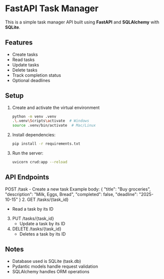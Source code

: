 # FastAPI Task Manager
This is a simple task manager API built using **FastAPI** and **SQLAlchemy** with **SQLite**.
## Features
- Create tasks  
- Read tasks  
- Update tasks 
- Delete tasks 
- Track completion status  
- Optional deadlines
## Setup
1. Create and activate the virtual environment
   ```bash
   python -m venv .venv
   .\.venv\Scripts\activate  # Windows
   source .venv/bin/activate  # Mac/Linux
   ``` 
2. Install dependencies:
   ```bash
   pip install -r requirements.txt
   ```
3. Run the server:
   ```bash
   uvicorn crud:app --reload
   ```
## API Endpoints
POST /task - Create a new task
   Example body:
   {
	"title": "Buy groceries",
  	"description": "Milk, Eggs, Bread",
  	"completed": false,
  	"deadline": "2025-10-15"
   }
2. GET /tasks/{task_id} 
   - Read a task by its ID
3. PUT /tasks/{task_id} 
   - Update a task by its ID
4. DELETE /tasks/{task_id}
   - Deletes a task by its ID
## Notes
  - Database used is SQLite (task.db)
  - Pydantic models handle request validation
  - SQLAlchemy handles ORM operations


